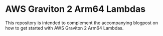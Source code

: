# AWS Graviton 2 Arm64 Lambdas

This repository is intended to complement the accompanying blogpost on how to get started with AWS Graviton 2 Arm64 Lambdas.



